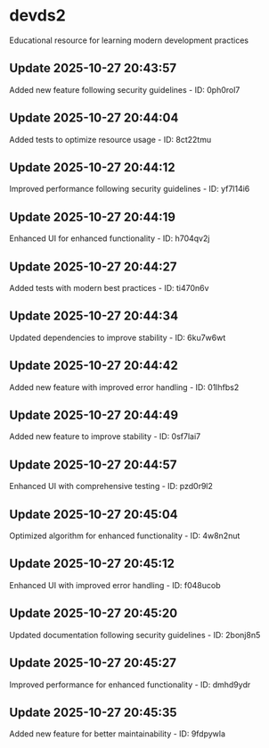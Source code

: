 # devds2
Educational resource for learning modern development practices

## Update 2025-10-27 20:43:57
Added new feature following security guidelines - ID: 0ph0rol7


## Update 2025-10-27 20:44:04
Added tests to optimize resource usage - ID: 8ct22tmu


## Update 2025-10-27 20:44:12
Improved performance following security guidelines - ID: yf7l14i6


## Update 2025-10-27 20:44:19
Enhanced UI for enhanced functionality - ID: h704qv2j


## Update 2025-10-27 20:44:27
Added tests with modern best practices - ID: ti470n6v


## Update 2025-10-27 20:44:34
Updated dependencies to improve stability - ID: 6ku7w6wt


## Update 2025-10-27 20:44:42
Added new feature with improved error handling - ID: 01lhfbs2


## Update 2025-10-27 20:44:49
Added new feature to improve stability - ID: 0sf7lai7


## Update 2025-10-27 20:44:57
Enhanced UI with comprehensive testing - ID: pzd0r9l2


## Update 2025-10-27 20:45:04
Optimized algorithm for enhanced functionality - ID: 4w8n2nut


## Update 2025-10-27 20:45:12
Enhanced UI with improved error handling - ID: f048ucob


## Update 2025-10-27 20:45:20
Updated documentation following security guidelines - ID: 2bonj8n5


## Update 2025-10-27 20:45:27
Improved performance for enhanced functionality - ID: dmhd9ydr


## Update 2025-10-27 20:45:35
Added new feature for better maintainability - ID: 9fdpywla

